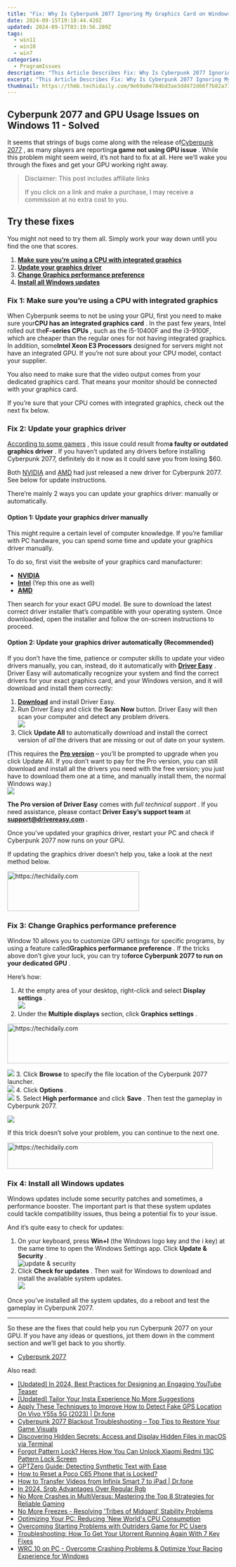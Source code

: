 ```yaml
---
title: "Fix: Why Is Cyberpunk 2077 Ignoring My Graphics Card on Windows 10?"
date: 2024-09-15T19:18:44.420Z
updated: 2024-09-17T03:19:56.289Z
tags:
  - win11
  - win10
  - win7
categories:
  - ProgramIssues
description: "This Article Describes Fix: Why Is Cyberpunk 2077 Ignoring My Graphics Card on Windows 10?"
excerpt: "This Article Describes Fix: Why Is Cyberpunk 2077 Ignoring My Graphics Card on Windows 10?"
thumbnail: https://thmb.techidaily.com/9e69a0e784bd3ae3dd472d66f7b82a73a597b4e834af54db794f028b2e6a2fda.jpg
---
```


## Cyberpunk 2077 and GPU Usage Issues on Windows 11 - Solved

It seems that strings of bugs come along with the release of[Cyberpunk 2077](https://www.epicgames.com/store/en-US/p/cyberpunk-2077?epic%5Fcreator%5Fid=28725b529b5346a38a080b6a920aa97a&epic%5Fgame%5Fid=77f2b98e2cef40c8a7437518bf420e47) , as many players are reporting**a game not using GPU issue** . While this problem might seem weird, it’s not hard to fix at all. Here we’ll wake you through the fixes and get your GPU working right away.

>  Disclaimer: This post includes affiliate links
>
>  If you click on a link and make a purchase, I may receive a commission at no extra cost to you.
>

## Try these fixes

 You might not need to try them all. Simply work your way down until you find the one that scores.

1. [**Make sure you’re using a CPU with integrated graphics**](https://tools.techidaily.com/drivereasy/download/)
2. [**Update your graphics driver**](https://tools.techidaily.com/drivereasy/download/)
3. [**Change Graphics performance preference**](https://tools.techidaily.com/drivereasy/download/)
4. **[Install all Windows updates](https://tools.techidaily.com/drivereasy/download/)**

### Fix 1: Make sure you’re using a CPU with integrated graphics

 When Cyberpunk seems to not be using your GPU, first you need to make sure your**CPU has an integrated graphics card** . In the past few years, Intel rolled out the**F-series CPUs** , such as the i5-10400F and the i3-9100F, which are cheaper than the regular ones for not having integrated graphics. In addition, some**Intel Xeon E3 Processors** designed for servers might not have an integrated GPU. If you’re not sure about your CPU model, contact your supplier.

 You also need to make sure that the video output comes from your dedicated graphics card. That means your monitor should be connected with your graphics card.

 If you’re sure that your CPU comes with integrated graphics, check out the next fix below.

### Fix 2: Update your graphics driver

[According to some gamers](https://www.reddit.com/r/gog/comments/ka7ezm/task%5Fmanager%5Fsays%5Fcyberpunk%5F2077%5Fisnt%5Fusing%5Fmy%5Fgpu/) , this issue could result from**a faulty or outdated graphics driver** . If you haven’t updated any drivers before installing Cyberpunk 2077, definitely do it now as it could save you from losing $60.

 Both [NVIDIA](https://www.nvidia.com/en-us/geforce/news/cyberpunk-2077-game-ready-driver/) and [AMD](https://www.amd.com/en/support/kb/release-notes/rn-rad-win-20-12-1) had just released a new driver for Cyberpunk 2077\. See below for update instructions.

 There’re mainly 2 ways you can update your graphics driver: manually or automatically.

#### Option 1: Update your graphics driver manually

 This might require a certain level of computer knowledge. If you’re familiar with PC hardware, you can spend some time and update your graphics driver manually.

To do so, first visit the website of your graphics card manufacturer:

* [**NVIDIA**](https://tools.techidaily.com/drivereasy/download/)
* **[Intel](https://downloadcenter.intel.com/product/80939/Graphics)**  (Yep this one as well)
* [**AMD**](https://www.amd.com/en/support)

 Then search for your exact GPU model. Be sure to download the latest correct driver installer that’s compatible with your operating system. Once downloaded, open the installer and follow the on-screen instructions to proceed.

#### Option 2: Update your graphics driver automatically (Recommended)

 If you don’t have the time, patience or computer skills to update your video drivers manually, you can, instead, do it automatically with **[Driver Easy](https://tools.techidaily.com/drivereasy/download/)**  . Driver Easy will automatically recognize your system and find the correct drivers for your exact graphics card, and your Windows version, and it will download and install them correctly:

1. **[Download](https://tools.techidaily.com/drivereasy/download/)**  and install Driver Easy.
2. Run Driver Easy and click the **Scan Now** button. Driver Easy will then scan your computer and detect any problem drivers.  
![](https://images.drivereasy.com/wp-content/uploads/2020/08/Scan-now.jpg)
3. Click **Update All** to automatically download and install the correct version of _all_ the drivers that are missing or out of date on your system.  

 (This requires the **[Pro version](https://tools.techidaily.com/drivereasy/download/)**  – you’ll be prompted to upgrade when you click Update All. If you don’t want to pay for the Pro version, you can still download and install all the drivers you need with the free version; you just have to download them one at a time, and manually install them, the normal Windows way.)  
![](https://images.drivereasy.com/wp-content/uploads/2020/09/de-update-all-rtx-3080.jpg)

**The Pro version of Driver Easy** comes with _full technical support_ . If you need assistance, please contact **Driver Easy’s support team** at **[support@drivereasy.com](https://tools.techidaily.com/drivereasy/download/) .**

 Once you’ve updated your graphics driver, restart your PC and check if Cyberpunk 2077 now runs on your GPU.

 If updating the graphics driver doesn’t help you, take a look at the next method below.

<!-- affiliate ads begin -->
<a href="https://wigfever.sjv.io/c/5597632/2005196/22899" target="_top" id="2005196">
  <img src="//a.impactradius-go.com/display-ad/22899-2005196" border="0" alt="https://techidaily.com" width="300" height="90"/>
</a>
<img height="0" width="0" src="https://wigfever.sjv.io/i/5597632/2005196/22899" style="position:absolute;visibility:hidden;" border="0" />
<!-- affiliate ads end -->

### Fix 3: Change Graphics performance preference

 Window 10 allows you to customize GPU settings for specific programs, by using a feature called**Graphics performance preference** . If the tricks above don’t give your luck, you can try to**force Cyberpunk 2077 to run on your dedicated GPU** .

Here’s how:

1. At the empty area of your desktop, right-click and select **Display settings** .  
![](https://images.drivereasy.com/wp-content/uploads/2020/10/change-preferred-gpu-1.jpg)
2. Under the **Multiple displays** section, click **Graphics settings** .  

<!-- affiliate ads begin -->
<a href="https://ephamedtechinc.pxf.io/c/5597632/2120865/26400?prodsku=mercury" target="_top" id="2120865">
  <img src="//a.impactradius-go.com/display-ad/26400-2120865" border="0" alt="https://techidaily.com" width="728" height="90"/>
</a>
<img height="0" width="0" src="https://ephamedtechinc.pxf.io/i/5597632/2120865/26400?prodsku=mercury" style="position:absolute;visibility:hidden;" border="0" />
<!-- affiliate ads end -->

![](https://images.drivereasy.com/wp-content/uploads/2020/10/change-preferred-gpu-2.jpg)
3. Click **Browse**  to specify the file location of the Cyberpunk 2077 launcher.  
![](https://images.drivereasy.com/wp-content/uploads/2020/11/among-us-change-gpu.jpg)
4. Click **Options** .  
![](https://images.drivereasy.com/wp-content/uploads/2020/12/2077-preferred-1.jpg)
5. Select **High performance** and click **Save** . Then test the gameplay in Cyberpunk 2077.  

![](https://images.drivereasy.com/wp-content/uploads/2020/12/2077-preferred-2.jpg)

 If this trick doesn’t solve your problem, you can continue to the next one.

<!-- affiliate ads begin -->
<a href="https://aligracehair.sjv.io/c/5597632/2135374/19272" target="_top" id="2135374">
  <img src="//a.impactradius-go.com/display-ad/19272-2135374" border="0" alt="https://techidaily.com" width="468" height="60"/>
</a>
<img height="0" width="0" src="https://aligracehair.sjv.io/i/5597632/2135374/19272" style="position:absolute;visibility:hidden;" border="0" />
<!-- affiliate ads end -->

### Fix 4: Install all Windows updates

 Windows updates include some security patches and sometimes, a performance booster. The important part is that these system updates could tackle compatibility issues, thus being a potential fix to your issue.

And it’s quite easy to check for updates:

1. On your keyboard, press **Win+I**  (the Windows logo key and the i key) at the same time to open the Windows Settings app. Click **Update & Security** .  
![update & security](https://images.drivereasy.com/wp-content/uploads/2020/10/update-security-2.jpg)
2. Click **Check for updates** . Then wait for Windows to download and install the available system updates.  
![](https://images.drivereasy.com/wp-content/uploads/2020/08/windows-security-update-click-check-for-update.jpg)

 Once you’ve installed all the system updates, do a reboot and test the gameplay in Cyberpunk 2077.

---

 So these are the fixes that could help you run Cyberpunk 2077 on your GPU. If you have any ideas or questions, jot them down in the comment section and we’ll get back to you shortly.

* [Cyberpunk 2077](https://tools.techidaily.com/drivereasy/download/)

<ins class="adsbygoogle"
     style="display:block"
     data-ad-format="autorelaxed"
     data-ad-client="ca-pub-7571918770474297"
     data-ad-slot="1223367746"></ins>

<ins class="adsbygoogle"
     style="display:block"
     data-ad-client="ca-pub-7571918770474297"
     data-ad-slot="8358498916"
     data-ad-format="auto"
     data-full-width-responsive="true"></ins>

<span class="atpl-alsoreadstyle">Also read:</span>
<div><ul>
<li><a href="https://facebook-video-share.techidaily.com/updated-in-2024-best-practices-for-designing-an-engaging-youtube-teaser/"><u>[Updated] In 2024, Best Practices for Designing an Engaging YouTube Teaser</u></a></li>
<li><a href="https://instagram-video-files.techidaily.com/updated-tailor-your-insta-experience-no-more-suggestions/"><u>[Updated] Tailor Your Insta Experience No More Suggestions</u></a></li>
<li><a href="https://fake-location.techidaily.com/apply-these-techniques-to-improve-how-to-detect-fake-gps-location-on-vivo-y55s-5g-2023-drfone-by-drfone-virtual-android/"><u>Apply These Techniques to Improve How to Detect Fake GPS Location On Vivo Y55s 5G (2023) | Dr.fone</u></a></li>
<li><a href="https://win-blog.techidaily.com/cyberpunk-2077-blackout-troubleshooting-top-tips-to-restore-your-game-visuals/"><u>Cyberpunk 2077 Blackout Troubleshooting – Top Tips to Restore Your Game Visuals</u></a></li>
<li><a href="https://tech-recovery.techidaily.com/discovering-hidden-secrets-access-and-display-hidden-files-in-macos-via-terminal/"><u>Discovering Hidden Secrets: Access and Display Hidden Files in macOS via Terminal</u></a></li>
<li><a href="https://unlock-android.techidaily.com/forgot-pattern-lock-heres-how-you-can-unlock-xiaomi-redmi-13c-pattern-lock-screen-by-drfone-android/"><u>Forgot Pattern Lock? Heres How You Can Unlock Xiaomi Redmi 13C Pattern Lock Screen</u></a></li>
<li><a href="https://tech-haven.techidaily.com/gptzero-guide-detecting-synthetic-text-with-ease/"><u>GPTZero Guide: Detecting Synthetic Text with Ease</u></a></li>
<li><a href="https://easy-unlock-android.techidaily.com/how-to-reset-a-poco-c65-phone-that-is-locked-by-drfone-android/"><u>How to Reset a Poco C65 Phone that is Locked?</u></a></li>
<li><a href="https://android-transfer.techidaily.com/how-to-transfer-videos-from-infinix-smart-7-to-ipad-drfone-by-drfone-transfer-from-android-transfer-from-android/"><u>How to Transfer Videos from Infinix Smart 7 to iPad | Dr.fone</u></a></li>
<li><a href="https://extra-guidance.techidaily.com/in-2024-srgb-advantages-over-regular-rgb/"><u>In 2024, Srgb Advantages Over Regular Rgb</u></a></li>
<li><a href="https://win-blog.techidaily.com/no-more-crashes-in-multiversus-mastering-the-top-8-strategies-for-reliable-gaming/"><u>No More Crashes in MultiVersus: Mastering the Top 8 Strategies for Reliable Gaming</u></a></li>
<li><a href="https://win-blog.techidaily.com/no-more-freezes-resolving-tribes-of-midgard-stability-problems/"><u>No More Freezes - Resolving 'Tribes of Midgard' Stability Problems</u></a></li>
<li><a href="https://win-blog.techidaily.com/optimizing-your-pc-reducing-new-worlds-cpu-consumption/"><u>Optimizing Your PC: Reducing 'New World's CPU Consumption</u></a></li>
<li><a href="https://win-blog.techidaily.com/overcoming-starting-problems-with-outriders-game-for-pc-users/"><u>Overcoming Starting Problems with Outriders Game for PC Users</u></a></li>
<li><a href="https://win-blog.techidaily.com/troubleshooting-how-to-get-your-utorrent-running-again-with-7-key-fixes/"><u>Troubleshooting: How To Get Your Utorrent Running Again With 7 Key Fixes</u></a></li>
<li><a href="https://win-blog.techidaily.com/wrc-10-on-pc-overcome-crashing-problems-and-optimize-your-racing-experience-for-windows/"><u>WRC 10 on PC - Overcome Crashing Problems & Optimize Your Racing Experience for Windows</u></a></li>
</ul></div>

